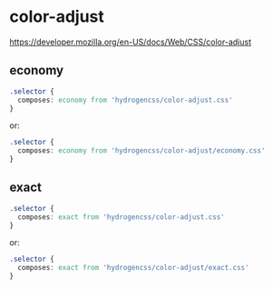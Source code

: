 # color-adjust

https://developer.mozilla.org/en-US/docs/Web/CSS/color-adjust

## economy
```css
.selector {
  composes: economy from 'hydrogencss/color-adjust.css'
}
```

or:
```css
.selector {
  composes: economy from 'hydrogencss/color-adjust/economy.css'
}
```

## exact
```css
.selector {
  composes: exact from 'hydrogencss/color-adjust.css'
}
```

or:
```css
.selector {
  composes: exact from 'hydrogencss/color-adjust/exact.css'
}
```

